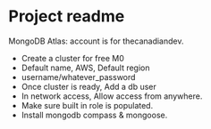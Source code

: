 # Project readme

MongoDB Atlas: account is for thecanadiandev.

- Create a cluster for free M0
- Default name, AWS, Default region
- username/whatever_password
- Once cluster is ready, Add a db user
- In network access, Allow access from anywhere.
- Make sure built in role is populated.
- Install mongodb compass & mongoose.
